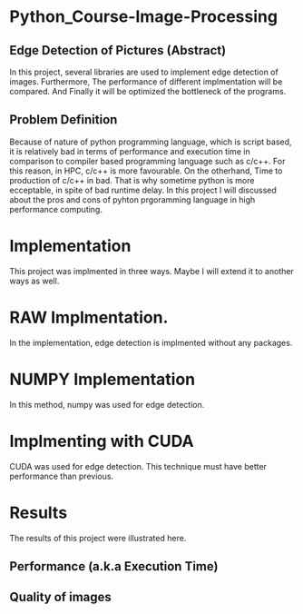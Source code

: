 # Python_Course-Image-Processing
## Edge Detection of Pictures (Abstract)
In this project, several libraries are used to implement edge detection of images. Furthermore, The performance of different implmentation will be compared. And Finally it will be optimized the bottleneck of the programs.
## Problem Definition
Because of nature of python programming language, which is script based, it is relatively bad in terms of performance and execution time in comparison to compiler based programming language such as c/c++. For this reason, in HPC, c/c++ is more favourable. On the otherhand, Time to production of c/c++ in bad. That is why sometime python is more ecceptable, in spite of bad runtime delay. In this project I will discussed about the pros and cons of pyhton prgoramming language in high performance computing.
# Implementation
This project was implmented in three ways. Maybe I will extend it to another ways as well.

# RAW Implmentation.

In the implementation, edge detection is implmented without any packages.

# NUMPY Implementation

In this method, numpy was used for edge detection.

# Implmenting with CUDA

CUDA was used for edge detection. This technique must have better performance than previous.

# Results

The results of this project were illustrated here.

## Performance (a.k.a Execution Time)

## Quality of images




